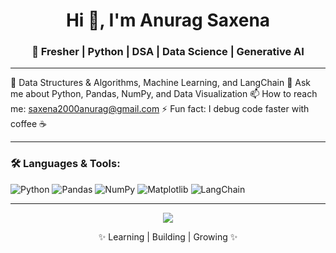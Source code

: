 <h1 align="center">Hi 👋, I'm Anurag Saxena</h1>
<h3 align="center">🚀 Fresher | Python | DSA | Data Science | Generative AI</h3>

---

🌱 Data Structures & Algorithms, Machine Learning, and LangChain
💬 Ask me about Python, Pandas, NumPy, and Data Visualization
📫 How to reach me: saxena2000anurag@gmail.com
⚡ Fun fact: I debug code faster with coffee ☕

---

### 🛠️ Languages & Tools:
![Python](https://img.shields.io/badge/Python-3776AB?style=for-the-badge&logo=python&logoColor=white)
![Pandas](https://img.shields.io/badge/Pandas-150458?style=for-the-badge&logo=pandas&logoColor=white)
![NumPy](https://img.shields.io/badge/Numpy-013243?style=for-the-badge&logo=numpy&logoColor=white)
![Matplotlib](https://img.shields.io/badge/Matplotlib-004d99?style=for-the-badge&logo=plotly&logoColor=white)
![LangChain](https://img.shields.io/badge/LangChain-000000?style=for-the-badge)



---

<p align="center">
  <img src="https://raw.githubusercontent.com/andreasbm/readme/master/assets/lines/colored.png">
</p>

<p align="center">✨ Learning | Building | Growing ✨</p>
